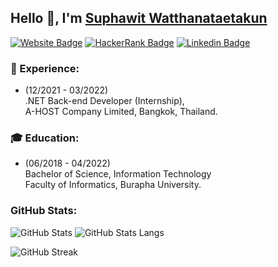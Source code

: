 ## Hello 👋, I'm [Suphawit Watthanataetakun](https://suphawit.dev)

[![Website Badge](https://img.shields.io/badge/Web-suphawit.dev-236CE7?labelColor=4589D3)](https://suphawit.dev)
[![HackerRank Badge](https://img.shields.io/badge/HackerRank-32c766?logo=hackerrank&logoColor=black)](https://hackerrank.com/profile/suphawit_wt)
[![Linkedin Badge](https://img.shields.io/badge/LinkedIn-0e76a8?logo=linkedin&logoColor=white)](https://linkedin.com/in/suphawit-wt)

### 💼 Experience:
- (12/2021 - 03/2022)
<br>.NET Back-end Developer (Internship),
<br>A-HOST Company Limited, Bangkok, Thailand.

### 🎓 Education:
- (06/2018 - 04/2022)
<br>Bachelor of Science, Information Technology
<br>Faculty of Informatics, Burapha University.

### GitHub Stats:
![GitHub Stats](https://github-readme-stats.vercel.app/api?username=suphawit-wt&theme=transparent&show_icons=true)
![GitHub Stats Langs](https://github-readme-stats.vercel.app/api/top-langs/?username=suphawit-wt&theme=transparent&layout=compact&langs_count=8&size_weight=0.5&count_weight=0.5&hide=html,css,scss,sass,hack,xml,json,proto,graphql,dockerfile,jenkinsfile,makefile,shell,markdown,yaml,toml,ini,mako,cfg,txt,sql,prisma,groovy,properties)

![GitHub Streak](https://streak-stats.demolab.com/?user=suphawit-wt&theme=transparent)